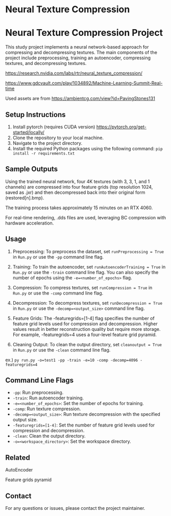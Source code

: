 # Neural Texture Compression

Neural Texture Compression Project
==========================

This study project implements a neural network-based approach for compressing and decompressing textures. The main components of the project include preprocessing, training an autoencoder, compressing textures, and decompressing textures.

https://research.nvidia.com/labs/rtr/neural_texture_compression/

https://www.gdcvault.com/play/1034892/Machine-Learning-Summit-Real-time

Used assets are from https://ambientcg.com/view?id=PavingStones131

Setup Instructions
------------------
1. Install pytorch (requires CUDA version)  https://pytorch.org/get-started/locally/
2. Clone the repository to your local machine.
3. Navigate to the project directory.
4. Install the required Python packages using the following command:
`pip install -r requirements.txt`

Sample Outputs
--------------
Using the trained neural network, four 4K textures (with 3, 3, 1, and 1 channels) are compressed into four feature grids (top resolution 1024, saved as .jxr) and then decompressed back into their original form (restored[n].bmp).

The training process takes approximately 15 minutes on an RTX 4060.

For real-time rendering, .dds files are used, leveraging BC compression with hardware acceleration.

Usage
-----
1. Preprocessing:
To preprocess the dataset, set `runPreprocessing = True` in `Run.py` or use the `-pp` command line flag.

2. Training:
To train the autoencoder, set `runAutoencoderTraining = True` in `Run.py` or use the `-train` command line flag. You can also specify the number of epochs using the `-e=<number_of_epochs>` flag.

3. Compression:
To compress textures, set `runCompression = True` in `Run.py` or use the `-comp` command line flag.

4. Decompression:
To decompress textures, set `runDecompression = True` in `Run.py` or use the `-decomp=<output_size>` command line flag.

5. Feature Grids:
The -featuregrids=[1-4] flag specifies the number of feature grid levels used for compression and decompression. Higher values result in better reconstruction quality but require more storage. For example, -featuregrids=4 uses a four-level feature grid pyramid.

6. Cleaning Output:
To clean the output directory, set `cleanoutput = True` in `Run.py` or use the `-clean` command line flag.

ex.) `py run.py -o=test1 -pp -train -e=10 -comp -decomp=4096 -featuregrids=4`



Command Line Flags
------------------
- `-pp`: Run preprocessing.
- `-train`: Run autoencoder training.
- `-e=<number_of_epochs>`: Set the number of epochs for training.
- `-comp`: Run texture compression.
- `-decomp=<output_size>`: Run texture decompression with the specified output size.
- `-featuregrids=[1-4]`: Set the number of feature grid levels used for compression and decompression.
- `-clean`: Clean the output directory.
- `-o=<workspace_directory>`: Set the workspace directory.

Related
------------------
AutoEncoder

Feature grids pyramid

Contact
-------
For any questions or issues, please contact the project maintainer.
